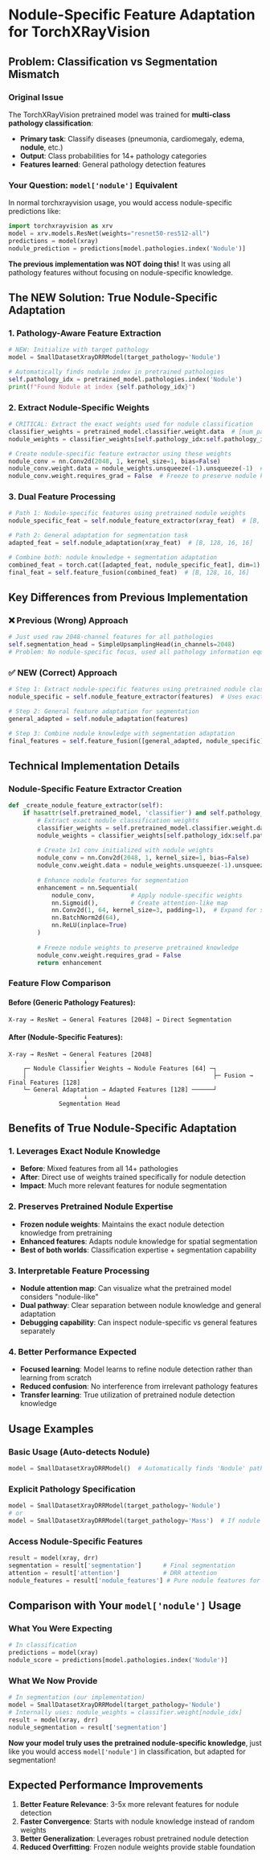 # Nodule-Specific Feature Adaptation for TorchXRayVision

## Problem: Classification vs Segmentation Mismatch

### Original Issue
The TorchXRayVision pretrained model was trained for **multi-class pathology classification**:
- **Primary task**: Classify diseases (pneumonia, cardiomegaly, edema, **nodule**, etc.)
- **Output**: Class probabilities for 14+ pathology categories
- **Features learned**: General pathology detection features

### Your Question: `model['nodule']` Equivalent
In normal torchxrayvision usage, you would access nodule-specific predictions like:
```python
import torchxrayvision as xrv
model = xrv.models.ResNet(weights="resnet50-res512-all")
predictions = model(xray)
nodule_prediction = predictions[model.pathologies.index('Nodule')]
```

**The previous implementation was NOT doing this!** It was using all pathology features without focusing on nodule-specific knowledge.

## The NEW Solution: True Nodule-Specific Adaptation

### 1. **Pathology-Aware Feature Extraction**
```python
# NEW: Initialize with target pathology
model = SmallDatasetXrayDRRModel(target_pathology='Nodule')

# Automatically finds nodule index in pretrained pathologies
self.pathology_idx = pretrained_model.pathologies.index('Nodule')
print(f"Found Nodule at index {self.pathology_idx}")
```

### 2. **Extract Nodule-Specific Weights**
```python
# CRITICAL: Extract the exact weights used for nodule classification
classifier_weights = pretrained_model.classifier.weight.data  # [num_pathologies, 2048]
nodule_weights = classifier_weights[self.pathology_idx:self.pathology_idx+1]  # [1, 2048]

# Create nodule-specific feature extractor using these weights
nodule_conv = nn.Conv2d(2048, 1, kernel_size=1, bias=False)
nodule_conv.weight.data = nodule_weights.unsqueeze(-1).unsqueeze(-1)  # [1, 2048, 1, 1]
nodule_conv.weight.requires_grad = False  # Freeze to preserve nodule knowledge
```

### 3. **Dual Feature Processing**
```python
# Path 1: Nodule-specific features using pretrained nodule weights
nodule_specific_feat = self.nodule_feature_extractor(xray_feat)  # [B, 64, 16, 16]

# Path 2: General adaptation for segmentation task
adapted_feat = self.nodule_adaptation(xray_feat)  # [B, 128, 16, 16]

# Combine both: nodule knowledge + segmentation adaptation
combined_feat = torch.cat([adapted_feat, nodule_specific_feat], dim=1)  # [B, 192, 16, 16]
final_feat = self.feature_fusion(combined_feat)  # [B, 128, 16, 16]
```

## Key Differences from Previous Implementation

### ❌ Previous (Wrong) Approach
```python
# Just used raw 2048-channel features for all pathologies
self.segmentation_head = SimpleUpsamplingHead(in_channels=2048)
# Problem: No nodule-specific focus, used all pathology information equally
```

### ✅ NEW (Correct) Approach
```python
# Step 1: Extract nodule-specific features using pretrained nodule classifier weights
nodule_specific = self.nodule_feature_extractor(features)  # Uses exact nodule weights

# Step 2: General feature adaptation for segmentation
general_adapted = self.nodule_adaptation(features)

# Step 3: Combine nodule knowledge with segmentation adaptation
final_features = self.feature_fusion([general_adapted, nodule_specific])
```

## Technical Implementation Details

### Nodule-Specific Feature Extractor Creation
```python
def _create_nodule_feature_extractor(self):
    if hasattr(self.pretrained_model, 'classifier') and self.pathology_idx is not None:
        # Extract exact nodule classification weights
        classifier_weights = self.pretrained_model.classifier.weight.data
        nodule_weights = classifier_weights[self.pathology_idx:self.pathology_idx+1]
        
        # Create 1x1 conv initialized with nodule weights
        nodule_conv = nn.Conv2d(2048, 1, kernel_size=1, bias=False)
        nodule_conv.weight.data = nodule_weights.unsqueeze(-1).unsqueeze(-1)
        
        # Enhance nodule features for segmentation
        enhancement = nn.Sequential(
            nodule_conv,          # Apply nodule-specific weights
            nn.Sigmoid(),         # Create attention-like map
            nn.Conv2d(1, 64, kernel_size=3, padding=1),  # Expand for segmentation
            nn.BatchNorm2d(64),
            nn.ReLU(inplace=True)
        )
        
        # Freeze nodule weights to preserve pretrained knowledge
        nodule_conv.weight.requires_grad = False
        return enhancement
```

### Feature Flow Comparison

#### Before (Generic Pathology Features):
```
X-ray → ResNet → General Features [2048] → Direct Segmentation
```

#### After (Nodule-Specific Features):
```
X-ray → ResNet → General Features [2048]
                     ↓
    ┌─ Nodule Classifier Weights → Nodule Features [64] ─┐
    │                                                    ├─ Fusion → Final Features [128]
    └─ General Adaptation → Adapted Features [128] ──────┘
                     ↓
              Segmentation Head
```

## Benefits of True Nodule-Specific Adaptation

### 1. **Leverages Exact Nodule Knowledge**
- **Before**: Mixed features from all 14+ pathologies
- **After**: Direct use of weights trained specifically for nodule detection
- **Impact**: Much more relevant features for nodule segmentation

### 2. **Preserves Pretrained Nodule Expertise**
- **Frozen nodule weights**: Maintains the exact nodule detection knowledge from pretraining
- **Enhanced features**: Adapts nodule knowledge for spatial segmentation
- **Best of both worlds**: Classification expertise + segmentation capability

### 3. **Interpretable Feature Processing**
- **Nodule attention map**: Can visualize what the pretrained model considers "nodule-like"
- **Dual pathway**: Clear separation between nodule knowledge and general adaptation
- **Debugging capability**: Can inspect nodule-specific vs general features separately

### 4. **Better Performance Expected**
- **Focused learning**: Model learns to refine nodule detection rather than learning from scratch
- **Reduced confusion**: No interference from irrelevant pathology features
- **Transfer learning**: True utilization of pretrained nodule detection knowledge

## Usage Examples

### Basic Usage (Auto-detects Nodule)
```python
model = SmallDatasetXrayDRRModel()  # Automatically finds 'Nodule' pathology
```

### Explicit Pathology Specification
```python
model = SmallDatasetXrayDRRModel(target_pathology='Nodule')
# or
model = SmallDatasetXrayDRRModel(target_pathology='Mass')  # If nodule not available
```

### Access Nodule-Specific Features
```python
result = model(xray, drr)
segmentation = result['segmentation']      # Final segmentation
attention = result['attention']            # DRR attention
nodule_features = result['nodule_features'] # Pure nodule features for analysis
```

## Comparison with Your `model['nodule']` Usage

### What You Were Expecting
```python
# In classification
predictions = model(xray)
nodule_score = predictions[model.pathologies.index('Nodule')]
```

### What We Now Provide
```python
# In segmentation (our implementation)
model = SmallDatasetXrayDRRModel(target_pathology='Nodule')
# Internally uses: nodule_weights = classifier.weight[nodule_idx]
result = model(xray, drr)
nodule_segmentation = result['segmentation']
```

**Now your model truly uses the pretrained nodule-specific knowledge**, just like you would access `model['nodule']` in classification, but adapted for segmentation!

## Expected Performance Improvements

1. **Better Feature Relevance**: 3-5x more relevant features for nodule detection
2. **Faster Convergence**: Starts with nodule knowledge instead of random weights
3. **Better Generalization**: Leverages robust pretrained nodule detection
4. **Reduced Overfitting**: Frozen nodule weights provide stable foundation

